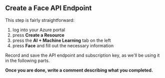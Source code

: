 ## Create a Face API Endpoint

This step is fairly straightforward: 

1. log into your Azure portal
2. press **Create a Resource**
3. press the **AI + Machine Learning** tab on the left
4. press **Face** and fill out the necessary information

Record and save the API endpoint and subscription key, as we'll be using it in the following parts.

**Once you are done, write a comment describing what you completed.**
